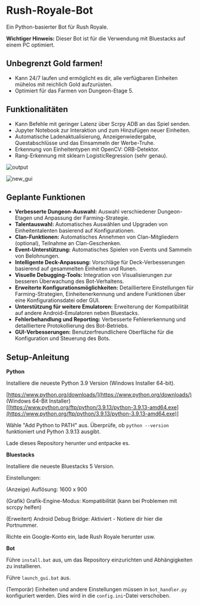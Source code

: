 # Rush-Royale-Bot

Ein Python-basierter Bot für Rush Royale.

**Wichtiger Hinweis:** Dieser Bot ist für die Verwendung mit Bluestacks auf einem PC optimiert.

## Unbegrenzt Gold farmen!

* Kann 24/7 laufen und ermöglicht es dir, alle verfügbaren Einheiten mühelos mit reichlich Gold aufzurüsten.
* Optimiert für das Farmen von Dungeon-Etage 5.

## Funktionalitäten

* Kann Befehle mit geringer Latenz über Scrpy ADB an das Spiel senden.
* Jupyter Notebook zur Interaktion und zum Hinzufügen neuer Einheiten.
* Automatische Ladenaktualisierung, Anzeigenwiedergabe, Questabschlüsse und das Einsammeln der Werbe-Truhe.
* Erkennung von Einheitentypen mit OpenCV: ORB-Detektor.
* Rang-Erkennung mit sklearn LogisticRegression (sehr genau).

![output](https://user-images.githubusercontent.com/71280183/171181226-d680e7ca-729f-4c3d-8fc6-573736371dfb.png)

![new_gui](https://user-images.githubusercontent.com/71280183/183141310-841b100a-2ddb-4f59-a6d9-4c7789ba72db.png)

## Geplante Funktionen

* **Verbesserte Dungeon-Auswahl:** Auswahl verschiedener Dungeon-Etagen und Anpassung der Farming-Strategie.
* **Talentauswahl:** Automatisches Auswählen und Upgraden von Einheitentalenten basierend auf Konfigurationen.
* **Clan-Funktionen:** Automatisches Annehmen von Clan-Mitgliedern (optional), Teilnahme an Clan-Geschenken.
* **Event-Unterstützung:** Automatisches Spielen von Events und Sammeln von Belohnungen.
* **Intelligente Deck-Anpassung:** Vorschläge für Deck-Verbesserungen basierend auf gesammelten Einheiten und Runen.
* **Visuelle Debugging-Tools:** Integration von Visualisierungen zur besseren Überwachung des Bot-Verhaltens.
* **Erweiterte Konfigurationsmöglichkeiten:** Detailliertere Einstellungen für Farming-Strategien, Einheitenerkennung und andere Funktionen über eine Konfigurationsdatei oder GUI.
* **Unterstützung für weitere Emulatoren:** Erweiterung der Kompatibilität auf andere Android-Emulatoren neben Bluestacks.
* **Fehlerbehandlung und Reporting:** Verbesserte Fehlererkennung und detailliertere Protokollierung des Bot-Betriebs.
* **GUI-Verbesserungen:** Benutzerfreundlichere Oberfläche für die Konfiguration und Steuerung des Bots.

## Setup-Anleitung

**Python**

Installiere die neueste Python 3.9 Version (Windows Installer 64-bit).

[https://www.python.org/downloads/](https://www.python.org/downloads/) (Windows 64-Bit Installer) [[https://www.python.org/ftp/python/3.9.13/python-3.9.13-amd64.exe](https://www.python.org/ftp/python/3.9.13/python-3.9.13-amd64.exe)]

Wähle "Add Python to PATH" aus. Überprüfe, ob `python --version` funktioniert und Python 3.9.13 ausgibt.

Lade dieses Repository herunter und entpacke es.

**Bluestacks**

Installiere die neueste Bluestacks 5 Version.

Einstellungen:

(Anzeige) Auflösung: 1600 x 900

(Grafik) Grafik-Engine-Modus: Kompatibilität (kann bei Problemen mit scrcpy helfen)

(Erweitert) Android Debug Bridge: Aktiviert - Notiere dir hier die Portnummer.

Richte ein Google-Konto ein, lade Rush Royale herunter usw.

**Bot**

Führe `install.bat` aus, um das Repository einzurichten und Abhängigkeiten zu installieren.

Führe `launch_gui.bat` aus.

(Temporär) Einheiten und andere Einstellungen müssen in `bot_handler.py` konfiguriert werden. Dies wird in die `config.ini`-Datei verschoben.
